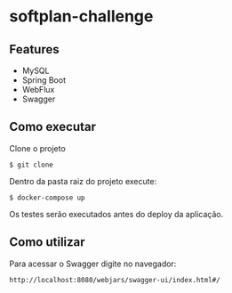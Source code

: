 # softplan-challenge

## Features

* MySQL
* Spring Boot
* WebFlux
* Swagger

## Como executar

Clone o projeto

```
$ git clone 
```

Dentro da pasta raiz do projeto execute:
```
$ docker-compose up
```

Os testes serão executados antes do deploy da aplicação.

## Como utilizar

Para acessar o Swagger digite no navegador:

```
http://localhost:8080/webjars/swagger-ui/index.html#/
```